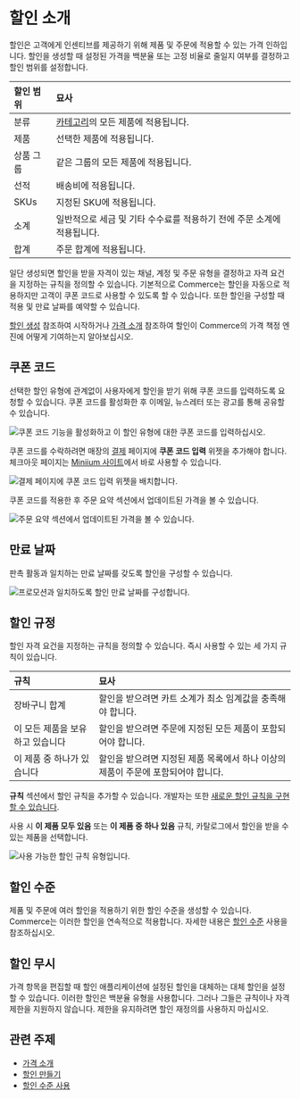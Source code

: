 # 할인 소개

할인은 고객에게 인센티브를 제공하기 위해 제품 및 주문에 적용할 수 있는 가격 인하입니다. 할인을 생성할 때 설정된 가격을 백분율 또는 고정 비율로 줄일지 여부를 결정하고 할인 범위를 설정합니다.

| 할인 범위 | 묘사                                                                                                                                         |
|:----- |:------------------------------------------------------------------------------------------------------------------------------------------ |
| 분류    | [카테고리](../../product-management/creating-and-managing-products/products/organizing-your-catalog-with-product-categories.md)의 모든 제품에 적용됩니다. |
| 제품    | 선택한 제품에 적용됩니다.                                                                                                                             |
| 상품 그룹 | 같은 그룹의 모든 제품에 적용됩니다.                                                                                                                       |
| 선적    | 배송비에 적용됩니다.                                                                                                                                |
| SKUs  | 지정된 SKU에 적용됩니다.                                                                                                                            |
| 소계    | 일반적으로 세금 및 기타 수수료를 적용하기 전에 주문 소계에 적용됩니다.                                                                                                   |
| 합계    | 주문 합계에 적용됩니다.                                                                                                                              |

일단 생성되면 할인을 받을 자격이 있는 채널, 계정 및 주문 유형을 결정하고 자격 요건을 지정하는 규칙을 정의할 수 있습니다. 기본적으로 Commerce는 할인을 자동으로 적용하지만 고객이 쿠폰 코드로 사용할 수 있도록 할 수 있습니다. 또한 할인을 구성할 때 적용 및 만료 날짜를 예약할 수 있습니다.

[할인 생성](./creating-a-discount.md) 참조하여 시작하거나 [가격 소개](../introduction-to-pricing.md) 참조하여 할인이 Commerce의 가격 책정 엔진에 어떻게 기여하는지 알아보십시오.

## 쿠폰 코드

선택한 할인 유형에 관계없이 사용자에게 할인을 받기 위해 쿠폰 코드를 입력하도록 요청할 수 있습니다. 쿠폰 코드를 활성화한 후 이메일, 뉴스레터 또는 광고를 통해 공유할 수 있습니다.

![쿠폰 코드 기능을 활성화하고 이 할인 유형에 대한 쿠폰 코드를 입력하십시오.](./introduction-to-discounts/images/01.png)

쿠폰 코드를 수락하려면 매장의 [결제](../../creating-store-content/commerce-storefront-pages/checkout.md) 페이지에 **쿠폰 코드 입력** 위젯을 추가해야 합니다. 체크아웃 페이지는 [Miniium 사이트](../../starting-a-store/using-the-minium-accelerator-to-jump-start-your-b2b-store.md)에서 바로 사용할 수 있습니다.

![결제 페이지에 쿠폰 코드 입력 위젯을 배치합니다.](./introduction-to-discounts/images/02.png)

쿠폰 코드를 적용한 후 주문 요약 섹션에서 업데이트된 가격을 볼 수 있습니다.

![주문 요약 섹션에서 업데이트된 가격을 볼 수 있습니다.](./introduction-to-discounts/images/03.png)

## 만료 날짜

판촉 활동과 일치하는 만료 날짜를 갖도록 할인을 구성할 수 있습니다.

![프로모션과 일치하도록 할인 만료 날짜를 구성합니다.](./introduction-to-discounts/images/04.png)

## 할인 규정

할인 자격 요건을 지정하는 규칙을 정의할 수 있습니다. 즉시 사용할 수 있는 세 가지 규칙이 있습니다.

| 규칙                 | 묘사                                             |
|:------------------ |:---------------------------------------------- |
| 장바구니 합계            | 할인을 받으려면 카트 소계가 최소 임계값을 충족해야 합니다.              |
| 이 모든 제품을 보유하고 있습니다 | 할인을 받으려면 주문에 지정된 모든 제품이 포함되어야 합니다.             |
| 이 제품 중 하나가 있습니다    | 할인을 받으려면 지정된 제품 목록에서 하나 이상의 제품이 주문에 포함되어야 합니다. |

**규칙** 섹션에서 할인 규칙을 추가할 수 있습니다. 개발자는 또한 [새로운 할인 규칙을 구현할 수 있습니다](../../developer-guide/promotions/adding-a-new-discount-rule-type.md).

사용 시 **이 제품 모두 있음** 또는 **이 제품 중 하나 있음** 규칙, 카탈로그에서 할인을 받을 수 있는 제품을 선택합니다.

![사용 가능한 할인 규칙 유형입니다.](./introduction-to-discounts/images/05.png)

## 할인 수준

제품 및 주문에 여러 할인을 적용하기 위한 할인 수준을 생성할 수 있습니다. Commerce는 이러한 할인을 연속적으로 적용합니다. 자세한 내용은 [할인 수준](./using-discount-levels.md) 사용을 참조하십시오.

## 할인 무시

가격 항목을 편집할 때 할인 애플리케이션에 설정된 할인을 대체하는 대체 할인을 설정할 수 있습니다. 이러한 할인은 백분율 유형을 사용합니다. 그러나 그들은 규칙이나 자격 제한을 지원하지 않습니다. 제한을 유지하려면 할인 재정의를 사용하지 마십시오.

## 관련 주제

* [가격 소개](../introduction-to-pricing.md)
* [할인 만들기](./creating-a-discount.md)
* [할인 수준 사용](./using-discount-levels.md)
